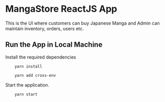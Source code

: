 # MangaStore ReactJS App

This is the UI where customers can buy Japanese Manga and Admin can maintain inventory, orders, users etc.

## Run the App in Local Machine

 Install the required dependencies
 
```
    yarn install

    yarn add cross-env
```

Start the application.
```
    yarn start
```